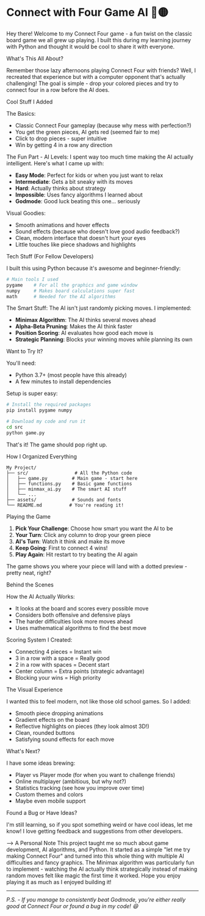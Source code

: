 # Connect with Four Game AI 🔴🟡

Hey there! Welcome to my Connect Four game - a fun twist on the classic board game we all grew up playing. I built this during my learning journey with Python and thought it would be cool to share it with everyone.

What's This All About?

Remember those lazy afternoons playing Connect Four with friends? Well, I recreated that experience but with a computer opponent that's actually challenging! The goal is simple - drop your colored pieces and try to connect four in a row before the AI does.

 Cool Stuff I Added

The Basics:
- Classic Connect Four gameplay (because why mess with perfection?)
- You get the green pieces, AI gets red (seemed fair to me)
- Click to drop pieces - super intuitive
- Win by getting 4 in a row any direction

The Fun Part - AI Levels:
I spent way too much time making the AI actually intelligent. Here's what I came up with:

- **Easy Mode**: Perfect for kids or when you just want to relax
- **Intermediate**: Gets a bit sneaky with its moves  
- **Hard**: Actually thinks about strategy
- **Impossible**: Uses fancy algorithms I learned about
- **Godmode**: Good luck beating this one... seriously

Visual Goodies:
- Smooth animations and hover effects
- Sound effects (because who doesn't love good audio feedback?)
- Clean, modern interface that doesn't hurt your eyes
- Little touches like piece shadows and highlights

Tech Stuff (For Fellow Developers)

I built this using Python because it's awesome and beginner-friendly:

```python
# Main tools I used
pygame    # For all the graphics and game window
numpy     # Makes board calculations super fast
math      # Needed for the AI algorithms
```

The Smart Stuff:
The AI isn't just randomly picking moves. I implemented:
- **Minimax Algorithm**: The AI thinks several moves ahead
- **Alpha-Beta Pruning**: Makes the AI think faster
- **Position Scoring**: AI evaluates how good each move is
- **Strategic Planning**: Blocks your winning moves while planning its own

Want to Try It?

You'll need:
- Python 3.7+ (most people have this already)
- A few minutes to install dependencies

Setup is super easy:
```bash
# Install the required packages
pip install pygame numpy

# Download my code and run it
cd src
python game.py
```

That's it! The game should pop right up.

How I Organized Everything

```
My Project/
├── src/                 # All the Python code
│   ├── game.py         # Main game - start here
│   ├── functions.py    # Basic game functions
│   ├── minmax_ai.py    # The smart AI stuff
│   └── ...
├── assets/             # Sounds and fonts
└── README.md          # You're reading it!
```

Playing the Game

1. **Pick Your Challenge**: Choose how smart you want the AI to be
2. **Your Turn**: Click any column to drop your green piece
3. **AI's Turn**: Watch it think and make its move
4. **Keep Going**: First to connect 4 wins!
5. **Play Again**: Hit restart to try beating the AI again

The game shows you where your piece will land with a dotted preview - pretty neat, right?

Behind the Scenes

How the AI Actually Works:
- It looks at the board and scores every possible move
- Considers both offensive and defensive plays
- The harder difficulties look more moves ahead
- Uses mathematical algorithms to find the best move

Scoring System I Created:
- Connecting 4 pieces = Instant win
- 3 in a row with a space = Really good
- 2 in a row with spaces = Decent start
- Center column = Extra points (strategic advantage)
- Blocking your wins = High priority

The Visual Experience

I wanted this to feel modern, not like those old school games. So I added:
- Smooth piece dropping animations
- Gradient effects on the board
- Reflective highlights on pieces (they look almost 3D!)
- Clean, rounded buttons
- Satisfying sound effects for each move

What's Next?

I have some ideas brewing:
- Player vs Player mode (for when you want to challenge friends)
- Online multiplayer (ambitious, but why not?)
- Statistics tracking (see how you improve over time)
- Custom themes and colors
- Maybe even mobile support

Found a Bug or Have Ideas?

I'm still learning, so if you spot something weird or have cool ideas, let me know! I love getting feedback and suggestions from other developers.

--> A Personal Note
This project taught me so much about game development, AI algorithms, and Python. It started as a simple "let me try making Connect Four" and turned into this whole thing with multiple AI difficulties and fancy graphics. 
The Minimax algorithm was particularly fun to implement - watching the AI actually think strategically instead of making random moves felt like magic the first time it worked.
Hope you enjoy playing it as much as I enjoyed building it! 

---

*P.S. - If you manage to consistently beat Godmode, you're either really good at Connect Four or found a bug in my code! 😄*
